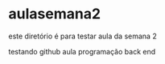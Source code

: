 # aulasemana2
este diretório é para testar aula da semana 2

testando github aula programação back end
